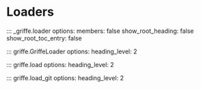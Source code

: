 # Loaders

::: _griffe.loader
    options:
        members: false
        show_root_heading: false
        show_root_toc_entry: false

::: griffe.GriffeLoader
    options:
        heading_level: 2

::: griffe.load
    options:
        heading_level: 2

::: griffe.load_git
    options:
        heading_level: 2
